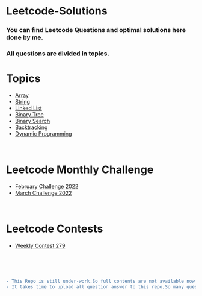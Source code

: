 # Leetcode-Solutions

<h3>You can find Leetcode Questions and optimal solutions here done by me.</h2>
<h3> All questions are divided in topics. </h3>

<h1>Topics</h1>

- [Array](Topics/array.md)
- [String](Topics/string.md)
- [Linked List](Topics/ll.md)
- [Binary Tree](Topics/binaryTree.md)
- [Binary Search](Topics/binarySearch.md)
- [Backtracking](Topics/backtracking.md)
- [Dynamic Programming](Topics/dp.md)

<br>

<h1>Leetcode Monthly Challenge</h1>

- [February Challenge 2022](Challenges/feb22.md)
- [March Challenge 2022](Challenges/mar22.md)


<br>

<h1>Leetcode Contests</h1>

- [Weekly Contest 279](Contest/weekly279.md)

<br><br><br>

```diff
- This Repo is still under-work.So full contents are not available now
- It takes time to upload all question answer to this repo,So many questions are on the way
```
